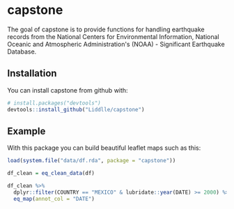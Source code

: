 # capstone

The goal of capstone is to provide functions for handling earthquake records from 
the National Centers for Environmental Information, National Oceanic and 
Atmospheric Administration's (NOAA) - Significant Earthquake Database. 


## Installation

You can install capstone from github with:


``` r
# install.packages("devtools")
devtools::install_github("Liddlle/capstone")
```

## Example

With this package you can build beautiful leaflet maps such as this:

``` r
load(system.file("data/df.rda", package = "capstone"))

df_clean = eq_clean_data(df)

df_clean %>%
  dplyr::filter(COUNTRY == "MEXICO" & lubridate::year(DATE) >= 2000) %>%
  eq_map(annot_col = "DATE")
```

